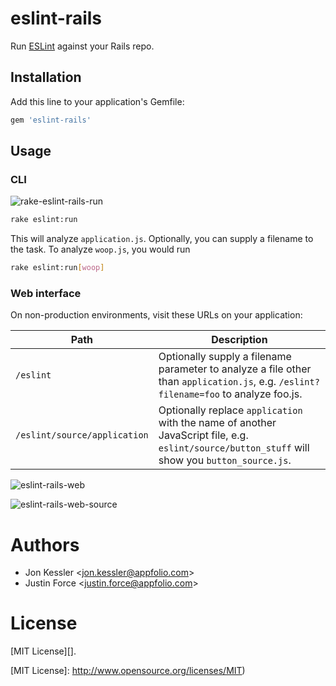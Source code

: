 # eslint-rails

Run [ESLint][] against your Rails repo.

## Installation

Add this line to your application's Gemfile:

```ruby
gem 'eslint-rails'
```

## Usage

### CLI

![rake-eslint-rails-run][]

```sh
rake eslint:run
```

This will analyze `application.js`. Optionally, you can supply a filename to the
task. To analyze `woop.js`, you would run

```sh
rake eslint:run[woop]
```

### Web interface

On non-production environments, visit these URLs on your application:

Path                         | Description
---------------------------- | -------------------------------------------------
`/eslint`                    | Optionally supply a filename parameter to analyze a file other than `application.js`, e.g.  `/eslint?filename=foo` to analyze foo.js.
`/eslint/source/application` | Optionally replace `application` with the name of another JavaScript file, e.g.  `eslint/source/button_stuff` will show you `button_source.js`.

![eslint-rails-web](https://cloud.githubusercontent.com/assets/324632/6671966/33d8cc86-cbc6-11e4-904d-3379907c429d.png)

![eslint-rails-web-source](https://cloud.githubusercontent.com/assets/324632/6671965/33d6819c-cbc6-11e4-9a64-30be84f20b96.png)

# Authors

- Jon Kessler &lt;[jon.kessler@appfolio.com][]&gt;
- Justin Force &lt;[justin.force@appfolio.com][]&gt;

# License

[MIT License][].

[ESLint]: http://eslint.org/
[justin.force@appfolio.com]: mailto:justin.force@appfolio.com
[jon.kessler@appfolio.com]: mailto:jon.kessler@appfolio.com
[MIT License]: http://www.opensource.org/licenses/MIT)

[rake-eslint-rails-run]: https://cloud.githubusercontent.com/assets/324632/6672146/9d1f278e-cbc7-11e4-9f56-5a4511d35921.png
[eslint-rails-web-source]: https://cloud.githubusercontent.com/assets/324632/6671965/33d6819c-cbc6-11e4-9a64-30be84f20b96.png
[eslint-rails-web]: https://cloud.githubusercontent.com/assets/324632/6671966/33d8cc86-cbc6-11e4-904d-3379907c429d.png
